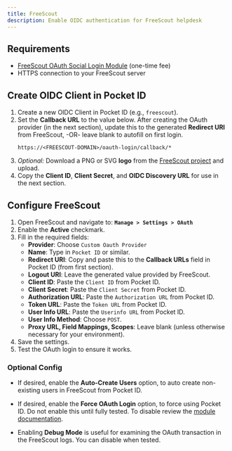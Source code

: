 ```yaml
---
title: FreeScout
description: Enable OIDC authentication for FreeScout helpdesk
---
```


## Requirements

- [FreeScout OAuth Social Login Module](https://freescout.net/module/oauth-login/) (one-time fee)
- HTTPS connection to your FreeScout server

## Create OIDC Client in Pocket ID

1. Create a new OIDC Client in Pocket ID (e.g., `freescout`).
2. Set the **Callback URL** to the value below. After creating the OAuth provider (in the next section), update this to the generated **Redirect URI** from FreeScout, -OR- leave blank to autofill on first login.
   ```
   https://<FREESCOUT-DOMAIN>/oauth-login/callback/*
   ```
3. _Optional:_ Download a PNG or SVG **logo** from the [FreeScout project](https://github.com/freescout-help-desk/freescout/tree/dist/public/img) and upload.
4. Copy the **Client ID**, **Client Secret**, and **OIDC Discovery URL** for use in the next section.

## Configure FreeScout

1. Open FreeScout and navigate to:
   **`Manage > Settings > OAuth`**
2. Enable the **Active** checkmark.
3. Fill in the required fields:
   - **Provider**: Choose `Custom Oauth Provider`
   - **Name**: Type in `Pocket ID` or similar.
   - **Redirect URI**: Copy and paste this to the **Callback URLs** field in Pocket ID (from first section).
   - **Logout URI**: Leave the generated value provided by FreeScout.
   - **Client ID**: Paste the `Client ID` from Pocket ID.
   - **Client Secret**: Paste the `Client Secret` from Pocket ID.
   - **Authorization URL**: Paste the `Authorization URL` from Pocket ID.
   - **Token URL**: Paste the `Token URL` from Pocket ID.
   - **User Info URL**: Paste the `Userinfo URL` from Pocket ID.
   - **User Info Method**: Choose `POST`.
   - **Proxy URL, Field Mappings, Scopes**: Leave blank (unless otherwise necessary for your environment).
4. Save the settings.
5. Test the OAuth login to ensure it works.

### Optional Config

- If desired, enable the **Auto-Create Users** option, to auto create non-existing users in FreeScout from Pocket ID.

- If desired, enable the **Force OAuth Login** option, to force using Pocket ID. Do not enable this until fully tested. To disable review the [module documentation](https://freescout.net/module/oauth-login/).

- Enabling **Debug Mode** is useful for examining the OAuth transaction in the FreeScout logs. You can disable when tested.
